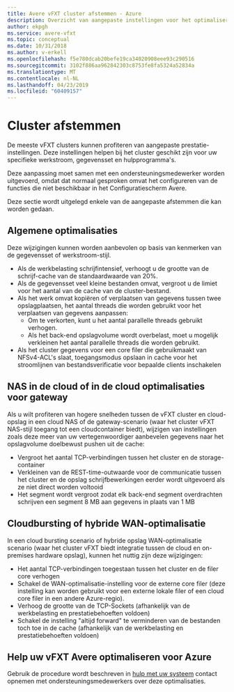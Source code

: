 ```yaml
---
title: Avere vFXT cluster afstemmen - Azure
description: Overzicht van aangepaste instellingen voor het optimaliseren van prestaties in Avere vFXT voor Azure
author: ekpgh
ms.service: avere-vfxt
ms.topic: conceptual
ms.date: 10/31/2018
ms.author: v-erkell
ms.openlocfilehash: f5e780dcab20befe19ca34020908eee93c290516
ms.sourcegitcommit: 3102f886aa962842303c8753fe8fa5324a52834a
ms.translationtype: MT
ms.contentlocale: nl-NL
ms.lasthandoff: 04/23/2019
ms.locfileid: "60409157"
---
```

# <a name="cluster-tuning"></a>Cluster afstemmen


De meeste vFXT clusters kunnen profiteren van aangepaste prestatie-instellingen. Deze instellingen helpen bij het cluster geschikt zijn voor uw specifieke werkstroom, gegevensset en hulpprogramma's. 

Deze aanpassing moet samen met een ondersteuningsmedewerker worden uitgevoerd, omdat dat normaal gesproken omvat het configureren van de functies die niet beschikbaar in het Configuratiescherm Avere.

Deze sectie wordt uitgelegd enkele van de aangepaste afstemmen die kan worden gedaan.

<!-- 
[ xxx keep or not? \/ research this xxx ]

> [!TIP]
> The VDBench utility can be helpful in generating I/O workloads to test a vFXT cluster. Read [Measuring vFXT Performance](vdbench.md) to learn more.

-->

## <a name="general-optimizations"></a>Algemene optimalisaties

Deze wijzigingen kunnen worden aanbevolen op basis van kenmerken van de gegevensset of werkstroom-stijl.

* Als de werkbelasting schrijfintensief, verhoogt u de grootte van de schrijf-cache van de standaardwaarde van 20%. 
* Als de gegevensset veel kleine bestanden omvat, vergroot u de limiet voor het aantal van de cache van de cluster-bestand. 
* Als het werk omvat kopiëren of verplaatsen van gegevens tussen twee opslagplaatsen, het aantal threads die worden gebruikt voor het verplaatsen van gegevens aanpassen: 
  * Om te verkorten, kunt u het aantal parallelle threads gebruikt verhogen.
  * Als het back-end opslagvolume wordt overbelast, moet u mogelijk verkleinen het aantal parallelle threads die worden gebruikt.
* Als het cluster gegevens voor een core filer die gebruikmaakt van NFSv4-ACL's slaat, toegangsmodus opslaan in cache voor het stroomlijnen van bestandsverificatie voor bepaalde clients inschakelen

## <a name="cloud-nas-or-cloud-gateway-optimizations"></a>NAS in de cloud of in de cloud optimalisaties voor gateway

Als u wilt profiteren van hogere snelheden tussen de vFXT cluster en cloud-opslag in een cloud NAS of de gateway-scenario (waar het cluster vFXT NAS-stijl toegang tot een cloudcontainer biedt), wijzigen van instellingen zoals deze meer van uw vertegenwoordiger aanbevelen gegevens naar het opslagvolume doelbewust pushen uit de cache:

* Vergroot het aantal TCP-verbindingen tussen het cluster en de storage-container
* Verkleinen van de REST-time-outwaarde voor de communicatie tussen het cluster en de opslag schrijfbewerkingen eerder wordt uitgevoerd als ze niet direct worden voltooid  
* Het segment wordt vergroot zodat elk back-end segment overdrachten schrijven een segment 8 MB aan gegevens in plaats van 1 MB

## <a name="cloud-bursting-or-hybrid-wan-optimizations"></a>Cloudbursting of hybride WAN-optimalisatie

In een cloud bursting scenario of hybride opslag WAN-optimalisatie scenario (waar het cluster vFXT biedt integratie tussen de cloud en on-premises hardware opslag), kunnen het nuttig zijn deze wijzigingen:

* Het aantal TCP-verbindingen toegestaan tussen het cluster en de filer core verhogen
* Schakel de WAN-optimalisatie-instelling voor de externe core filer (deze instelling kan worden gebruikt voor een externe lokale filer of een cloud core filer in een andere Azure-regio).
* Verhoog de grootte van de TCP-Sockets (afhankelijk van de werkbelasting en prestatiebehoeften voldoen)
* Schakel de instelling "altijd forward" te verminderen van de bestanden toch toe in de cache (afhankelijk van de werkbelasting en prestatiebehoeften voldoen)

## <a name="help-optimizing-your-avere-vfxt-for-azure"></a>Help uw vFXT Avere optimaliseren voor Azure

Gebruik de procedure wordt beschreven in [hulp met uw systeem](avere-vfxt-open-ticket.md) contact opnemen met ondersteuningsmedewerkers over deze optimalisaties. 